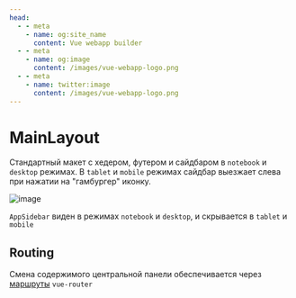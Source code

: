 ```yaml
---
head:
  - - meta
    - name: og:site_name
      content: Vue webapp builder
  - - meta
    - name: og:image
      content: /images/vue-webapp-logo.png
  - - meta
    - name: twitter:image
      content: /images/vue-webapp-logo.png
---
```


# MainLayout

Стандартный макет с хедером, футером и сайдбаром в `notebook` и `desktop` режимах. В `tablet` и `mobile` режимах сайдбар выезжает слева при нажатии на "гамбургер" иконку.

![image](/images/vue-webapp/layout-main.png)

`AppSidebar` виден в режимах `notebook` и `desktop`, и скрывается в `tablet` и `mobile`

## Routing

Смена содержимого центральной панели обеспечивается через [маршруты](https://github.com/vuesence/vue-webapp/blob/main/src/router/routes.ts) `vue-router`
